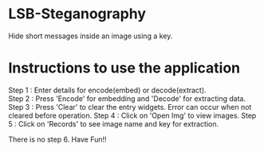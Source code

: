 # LSB-Steganography
Hide short messages inside an image using a key.

# Instructions to use the application

Step 1 : Enter details for encode(embed) or decode(extract).   
Step 2 : Press 'Encode' for embedding and 'Decode' for extracting data.
Step 3 : Press 'Clear' to clear the entry widgets. Error can occur when not cleared before operation.
Step 4 : Click on 'Open Img' to view images.
Step 5 : Click on 'Records' to see image name and key for extraction.

There is no step 6. Have Fun!!
